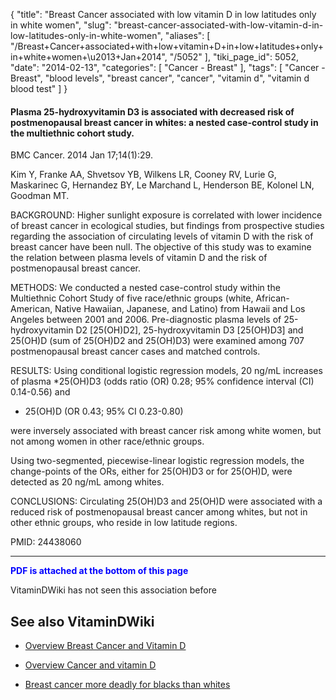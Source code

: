 {
    "title": "Breast Cancer associated with low vitamin D in low latitudes only in white women",
    "slug": "breast-cancer-associated-with-low-vitamin-d-in-low-latitudes-only-in-white-women",
    "aliases": [
        "/Breast+Cancer+associated+with+low+vitamin+D+in+low+latitudes+only+in+white+women+\u2013+Jan+2014",
        "/5052"
    ],
    "tiki_page_id": 5052,
    "date": "2014-02-13",
    "categories": [
        "Cancer - Breast"
    ],
    "tags": [
        "Cancer - Breast",
        "blood levels",
        "breast cancer",
        "cancer",
        "vitamin d",
        "vitamin d blood test"
    ]
}


#### Plasma 25-hydroxyvitamin D3 is associated with decreased risk of postmenopausal breast cancer in whites: a nested case-control study in the multiethnic cohort study.

BMC Cancer. 2014 Jan 17;14(1):29. 

Kim Y, Franke AA, Shvetsov YB, Wilkens LR, Cooney RV, Lurie G, Maskarinec G, Hernandez BY, Le Marchand L, Henderson BE, Kolonel LN, Goodman MT.

BACKGROUND: Higher sunlight exposure is correlated with lower incidence of breast cancer in ecological studies, but findings from prospective studies regarding the association of circulating levels of vitamin D with the risk of breast cancer have been null. The objective of this study was to examine the relation between plasma levels of vitamin D and the risk of postmenopausal breast cancer.

METHODS: We conducted a nested case-control study within the Multiethnic Cohort Study of five race/ethnic groups (white, African-American, Native Hawaiian, Japanese, and Latino) from Hawaii and Los Angeles between 2001 and 2006. Pre-diagnostic plasma levels of 25-hydroxyvitamin D2 <span>[25(OH)D2]</span>, 25-hydroxyvitamin D3 <span>[25(OH)D3]</span> and 25(OH)D (sum of 25(OH)D2 and 25(OH)D3) were examined among 707 postmenopausal breast cancer cases and matched controls.

RESULTS: Using conditional logistic regression models, 20 ng/mL increases of plasma *25(OH)D3 (odds ratio (OR) 0.28; 95% confidence interval (CI) 0.14-0.56) and 

* 25(OH)D (OR 0.43; 95% CI 0.23-0.80) 

were inversely associated with breast cancer risk among white women, but not among women in other race/ethnic groups. 

Using two-segmented, piecewise-linear logistic regression models, the change-points of the ORs, either for 25(OH)D3 or for 25(OH)D, were detected as 20 ng/mL among whites.

CONCLUSIONS: Circulating 25(OH)D3 and 25(OH)D were associated with a reduced risk of postmenopausal breast cancer among whites, but not in other ethnic groups, who reside in low latitude regions.

PMID:     24438060

---

 **<span style="color:#00F;">PDF is attached at the bottom of this page</span>** 

VitaminDWiki has not seen this association before

## See also VitaminDWiki

* [Overview Breast Cancer and Vitamin D](/posts/overview-breast-cancer-and-vitamin-d)

* [Overview Cancer and vitamin D](/posts/overview-cancer-and-vitamin-d)

* [Breast cancer more deadly for blacks than whites](/posts/breast-cancer-more-deadly-for-blacks-than-whites)
